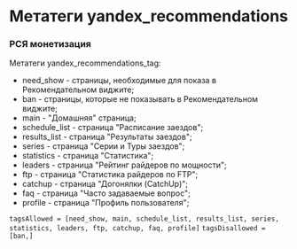 # Метатеги yandex_recommendations

### РСЯ монетизация

Метатеги yandex_recommendations_tag:

- need_show - страницы, необходимые для показа в Рекомендательном виджите;
- ban - страницы, которые не показывать в Рекомендательном виджите;
- main - "Домашняя" страница;
- schedule_list - страница "Расписание заездов";
- results_list - страница "Результаты заездов";
- series - страница "Серии и Туры заездов";
- statistics - страница "Статистика";
- leaders - страница "Рейтинг райдеров по мощности";
- ftp - страница "Статистика райдеров по FTP";
- catchup - страница "Догонялки (CatchUp)";
- faq - страница "Часто задаваемые вопрос";
- profile - страница "Профиль пользователя";

`tagsAllowed = [need_show, main, schedule_list, results_list, series, statistics, leaders, ftp, catchup, faq, profile]`
`tagsDisallowed = [ban,]`
